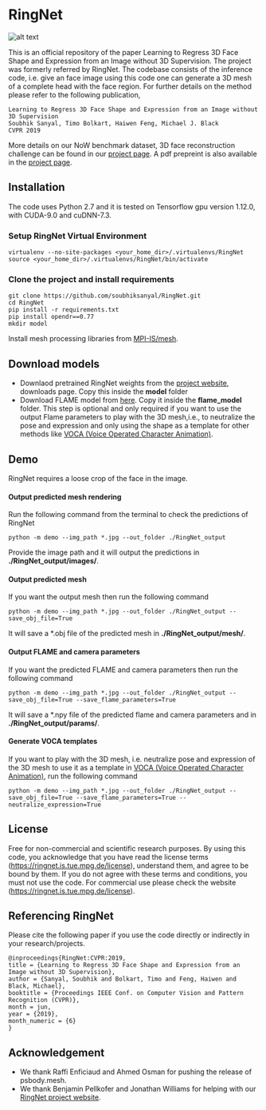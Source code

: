 # RingNet

![alt text](https://ringnet.is.tue.mpg.de/uploads/ckeditor/pictures/63/ringnet_teaset.png)

This is an official repository of the paper Learning to Regress 3D Face Shape and Expression from an Image without 3D Supervision. The project was formerly referred by RingNet. The codebase consists of the inference code, i.e. give an face image using this code one can generate a 3D mesh of a complete head with the face region. For further details on the method please refer to the following publication,

```
Learning to Regress 3D Face Shape and Expression from an Image without 3D Supervision
Soubhik Sanyal, Timo Bolkart, Haiwen Feng, Michael J. Black
CVPR 2019
```

More details on our NoW benchmark dataset, 3D face reconstruction challenge can be found in our [project page](https://ringnet.is.tue.mpg.de). A pdf prepreint is also available in the [project page](https://ringnet.is.tue.mpg.de).


## Installation

The code uses Python 2.7 and it is tested on Tensorflow gpu version 1.12.0, with CUDA-9.0 and cuDNN-7.3.

### Setup RingNet Virtual Environment

```
virtualenv --no-site-packages <your_home_dir>/.virtualenvs/RingNet
source <your_home_dir>/.virtualenvs/RingNet/bin/activate
```
### Clone the project and install requirements

```
git clone https://github.com/soubhiksanyal/RingNet.git
cd RingNet
pip install -r requirements.txt
pip install opendr==0.77
mkdir model
```
Install mesh processing libraries from [MPI-IS/mesh](https://github.com/MPI-IS/mesh).

## Download models

* Downlaod pretrained RingNet weights from the [project website](https://ringnet.is.tue.mpg.de), downloads page. Copy this inside the **model** folder
* Download FLAME model from [here](http://flame.is.tue.mpg.de/). Copy it inside the **flame_model** folder. This step is optional and only required if you want to use the output Flame parameters to play with the 3D mesh,i.e., to neutralize the pose and
expression and only using the shape as a template for other methods like [VOCA (Voice Operated Character Animation)](https://github.com/TimoBolkart/voca).

## Demo

RingNet requires a loose crop of the face in the image. 

#### Output predicted mesh rendering

Run the following command from the terminal to check the predictions of RingNet
```
python -m demo --img_path *.jpg --out_folder ./RingNet_output
```
Provide the image path and it will output the predictions in **./RingNet_output/images/**.

#### Output predicted mesh

If you want the output mesh then run the following command
```
python -m demo --img_path *.jpg --out_folder ./RingNet_output --save_obj_file=True
```
It will save a *.obj file of the predicted mesh in **./RingNet_output/mesh/**.

#### Output FLAME and camera parameters

If you want the predicted FLAME and camera parameters then run the following command
```
python -m demo --img_path *.jpg --out_folder ./RingNet_output --save_obj_file=True --save_flame_parameters=True
```
It will save a *.npy file of the predicted flame and camera parameters and in **./RingNet_output/params/**.

#### Generate VOCA templates

If you want to play with the 3D mesh, i.e. neutralize pose and expression of the 3D mesh to use it as a template in [VOCA (Voice Operated Character Animation)](https://github.com/TimoBolkart/voca), run the following command
```
python -m demo --img_path *.jpg --out_folder ./RingNet_output --save_obj_file=True --save_flame_parameters=True --neutralize_expression=True
```

## License

Free for non-commercial and scientific research purposes. By using this code, you acknowledge that you have read the license terms (https://ringnet.is.tue.mpg.de/license), understand them, and agree to be bound by them. If you do not agree with these terms and conditions, you must not use the code. For commercial use please check the website (https://ringnet.is.tue.mpg.de/license).

## Referencing RingNet

Please cite the following paper if you use the code directly or indirectly in your research/projects.
```
@inproceedings{RingNet:CVPR:2019,
title = {Learning to Regress 3D Face Shape and Expression from an Image without 3D Supervision},
author = {Sanyal, Soubhik and Bolkart, Timo and Feng, Haiwen and Black, Michael},
booktitle = {Proceedings IEEE Conf. on Computer Vision and Pattern Recognition (CVPR)},
month = jun,
year = {2019},
month_numeric = {6}
}
```

## Acknowledgement

* We thank Raffi Enficiaud and Ahmed Osman for pushing the release of psbody.mesh.
* We thank Benjamin Pellkofer and Jonathan Williams for helping with our [RingNet project website](https://ringnet.is.tue.mpg.de).
